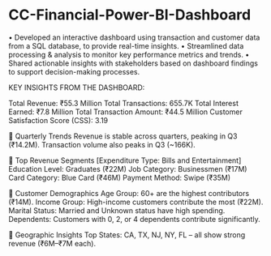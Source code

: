 # CC-Financial-Power-BI-Dashboard
• Developed an interactive dashboard using 
transaction and customer data from a SQL database, 
to provide real-time insights. 
• Streamlined data processing & analysis to monitor 
key performance metrics and trends.
• Shared actionable insights with stakeholders based 
on dashboard findings to support decision-making 
processes.

KEY INSIGHTS FROM THE DASHBOARD:

Total Revenue: ₹55.3 Million
Total Transactions: 655.7K
Total Interest Earned: ₹7.8 Million
Total Transaction Amount: ₹44.5 Million
Customer Satisfaction Score (CSS): 3.19

🔹 Quarterly Trends
Revenue is stable across quarters, peaking in Q3 (₹14.2M).
Transaction volume also peaks in Q3 (~166K).

🔹 Top Revenue Segments
[Expenditure Type: Bills and Entertainment]
Education Level: Graduates (₹22M)
Job Category: Businessmen (₹17M)
Card Category: Blue Card (₹46M)
Payment Method: Swipe (₹35M)

🔹 Customer Demographics
Age Group: 60+ are the highest contributors (₹14M).
Income Group: High-income customers contribute the most (₹22M).
Marital Status: Married and Unknown status have high spending.
Dependents: Customers with 0, 2, or 4 dependents contribute significantly.

🔹 Geographic Insights
Top States: CA, TX, NJ, NY, FL – all show strong revenue (₹6M–₹7M each).
